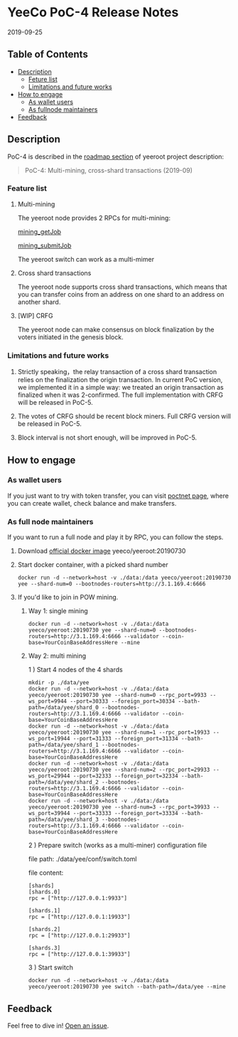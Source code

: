 
# YeeCo PoC-4 Release Notes

2019-09-25

## Table of Contents

- [Description](#description)
    - [Feture list](##feature-list)
    - [Limitations and future works](##limitations-and-future-work)
- [How to engage](#how-to-engage)
    - [As wallet users](#as-wallet-user)
    - [As fullnode maintainers](#as-fullnode-maintainer)
- [Feedback](#feedback)

## Description

PoC-4 is described in the [roadmap section](https://github.com/yeeco/yeeroot#roadmap) of yeeroot project description:

>PoC-4: Multi-mining, cross-shard transactions (2019-09)

### Feature list
1. Multi-mining

    The yeeroot node provides 2 RPCs for multi-mining: 
    
    [mining_getJob](https://github.com/yeeco/wiki/wiki/RPC%20Description#mining_getJob)
    
    [mining_submitJob](https://github.com/yeeco/wiki/wiki/RPC-Description#mining_submitJob)
        
    The yeeroot switch can work as a multi-mimer
    
1. Cross shard transactions

    The yeeroot node supports cross shard transactions, 
    which means that you can transfer coins from an address on one shard to an address on another shard.
 
1. [WIP] CRFG
    
    The yeeroot node can make consensus on block finalization by the voters initiated in the genesis block.

 
### Limitations and future works
 
1. Strictly speaking，the relay transaction of a cross shard transaction relies on the finalization the origin transaction.
   In current PoC version, we implemented it in a simple way: we treated an origin transaction as finalized when it was 2-confirmed.
   The full implementation with CRFG will be released in PoC-5.

1. The votes of CRFG should be recent block miners. Full CRFG version will be released in PoC-5.

1. Block interval is not short enough, will be improved in PoC-5.

## How to engage

### As wallet users
If you just want to try with token transfer, you can visit [poctnet page](https://pocnet.yeeco.io),
where you can create wallet, check balance and make transfers.

### As full node maintainers
If you want to run a full node and play it by RPC, you can follow the steps.

1. Download [official docker image](https://hub.docker.com/r/yeeco/yeeroot) yeeco/yeeroot:20190730
1. Start docker container, with a picked shard number
    ```
    docker run -d --network=host -v ./data:/data yeeco/yeeroot:20190730 yee --shard-num=0 --bootnodes-routers=http://3.1.169.4:6666
    ``` 

1. If you'd like to join in POW mining.
    
    1. Way 1: single mining
    
        ```
        docker run -d --network=host -v ./data:/data yeeco/yeeroot:20190730 yee --shard-num=0 --bootnodes-routers=http://3.1.169.4:6666 --validator --coin-base=YourCoinBaseAddressHere --mine
        ```
             
    1. Way 2: multi mining
    
        1 ) Start 4 nodes of the 4 shards
        ```
        mkdir -p ./data/yee
        docker run -d --network=host -v ./data:/data yeeco/yeeroot:20190730 yee --shard-num=0 --rpc_port=9933 --ws_port=9944 --port=30333 --foreign_port=30334 --bath-path=/data/yee/shard_0 --bootnodes-routers=http://3.1.169.4:6666 --validator --coin-base=YourCoinBaseAddressHere
        docker run -d --network=host -v ./data:/data yeeco/yeeroot:20190730 yee --shard-num=1 --rpc_port=19933 --ws_port=19944 --port=31333 --foreign_port=31334 --bath-path=/data/yee/shard_1 --bootnodes-routers=http://3.1.169.4:6666 --validator --coin-base=YourCoinBaseAddressHere
        docker run -d --network=host -v ./data:/data yeeco/yeeroot:20190730 yee --shard-num=2 --rpc_port=29933 --ws_port=29944 --port=32333 --foreign_port=32334 --bath-path=/data/yee/shard_2 --bootnodes-routers=http://3.1.169.4:6666 --validator --coin-base=YourCoinBaseAddressHere
        docker run -d --network=host -v ./data:/data yeeco/yeeroot:20190730 yee --shard-num=3 --rpc_port=39933 --ws_port=39944 --port=33333 --foreign_port=33334 --bath-path=/data/yee/shard_3 --bootnodes-routers=http://3.1.169.4:6666 --validator --coin-base=YourCoinBaseAddressHere
        ```
   
        2 ) Prepare switch (works as a multi-miner) configuration file
        
        file path: ./data/yee/conf/switch.toml
        
        file content: 
        ```
        [shards]
        [shards.0]
        rpc = ["http://127.0.0.1:9933"]
        
        [shards.1]
        rpc = ["http://127.0.0.1:19933"]
        
        [shards.2]
        rpc = ["http://127.0.0.1:29933"]
        
        [shards.3]
        rpc = ["http://127.0.0.1:39933"]
        ```
        
        3 ) Start switch
        ```
        docker run -d --network=host -v ./data:/data yeeco/yeeroot:20190730 yee switch --bath-path=/data/yee --mine
        ```

## Feedback
Feel free to dive in! [Open an issue](https://github.com/yeeco/yeeroot/issues/new).
